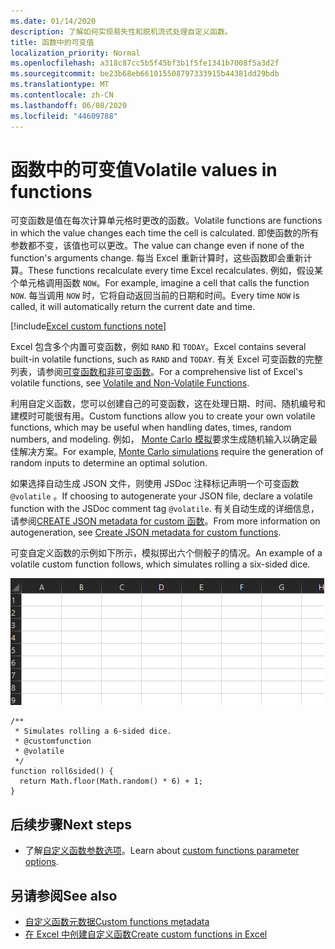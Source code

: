 ```yaml
---
ms.date: 01/14/2020
description: 了解如何实现易失性和脱机流式处理自定义函数。
title: 函数中的可变值
localization_priority: Normal
ms.openlocfilehash: a318c87cc5b5f45bf3b1f5fe1341b7008f5a3d2f
ms.sourcegitcommit: be23b68eb661015508797333915b44381dd29bdb
ms.translationtype: MT
ms.contentlocale: zh-CN
ms.lasthandoff: 06/08/2020
ms.locfileid: "44609788"
---
```

# <a name="volatile-values-in-functions"></a><span data-ttu-id="75b91-103">函数中的可变值</span><span class="sxs-lookup"><span data-stu-id="75b91-103">Volatile values in functions</span></span>

<span data-ttu-id="75b91-104">可变函数是值在每次计算单元格时更改的函数。</span><span class="sxs-lookup"><span data-stu-id="75b91-104">Volatile functions are functions in which the value changes each time the cell is calculated.</span></span> <span data-ttu-id="75b91-105">即使函数的所有参数都不变，该值也可以更改。</span><span class="sxs-lookup"><span data-stu-id="75b91-105">The value can change even if none of the function's arguments change.</span></span> <span data-ttu-id="75b91-106">每当 Excel 重新计算时，这些函数即会重新计算。</span><span class="sxs-lookup"><span data-stu-id="75b91-106">These functions recalculate every time Excel recalculates.</span></span> <span data-ttu-id="75b91-107">例如，假设某个单元格调用函数 `NOW`。</span><span class="sxs-lookup"><span data-stu-id="75b91-107">For example, imagine a cell that calls the function `NOW`.</span></span> <span data-ttu-id="75b91-108">每当调用 `NOW` 时，它将自动返回当前的日期和时间。</span><span class="sxs-lookup"><span data-stu-id="75b91-108">Every time `NOW` is called, it will automatically return the current date and time.</span></span>

[!include[Excel custom functions note](../includes/excel-custom-functions-note.md)]

<span data-ttu-id="75b91-109">Excel 包含多个内置可变函数，例如 `RAND` 和 `TODAY`。</span><span class="sxs-lookup"><span data-stu-id="75b91-109">Excel contains several built-in volatile functions, such as `RAND` and `TODAY`.</span></span> <span data-ttu-id="75b91-110">有关 Excel 可变函数的完整列表，请参阅[可变函数和非可变函数](/office/client-developer/excel/excel-recalculation#volatile-and-non-volatile-functions)。</span><span class="sxs-lookup"><span data-stu-id="75b91-110">For a comprehensive list of Excel's volatile functions, see [Volatile and Non-Volatile Functions](/office/client-developer/excel/excel-recalculation#volatile-and-non-volatile-functions).</span></span>

<span data-ttu-id="75b91-111">利用自定义函数，您可以创建自己的可变函数，这在处理日期、时间、随机编号和建模时可能很有用。</span><span class="sxs-lookup"><span data-stu-id="75b91-111">Custom functions allow you to create your own volatile functions, which may be useful when handling dates, times, random numbers, and modeling.</span></span> <span data-ttu-id="75b91-112">例如， [Monte Carlo 模拟](https://en.wikipedia.org/wiki/Monte_Carlo_method)要求生成随机输入以确定最佳解决方案。</span><span class="sxs-lookup"><span data-stu-id="75b91-112">For example, [Monte Carlo simulations](https://en.wikipedia.org/wiki/Monte_Carlo_method) require the generation of random inputs to determine an optimal solution.</span></span>

<span data-ttu-id="75b91-113">如果选择自动生成 JSON 文件，则使用 JSDoc 注释标记声明一个可变函数 `@volatile` 。</span><span class="sxs-lookup"><span data-stu-id="75b91-113">If choosing to autogenerate your JSON file, declare a volatile function with the JSDoc comment tag `@volatile`.</span></span> <span data-ttu-id="75b91-114">有关自动生成的详细信息，请参阅[CREATE JSON metadata for custom 函数](custom-functions-json-autogeneration.md)。</span><span class="sxs-lookup"><span data-stu-id="75b91-114">From more information on autogeneration, see [Create JSON metadata for custom functions](custom-functions-json-autogeneration.md).</span></span>

<span data-ttu-id="75b91-115">可变自定义函数的示例如下所示，模拟掷出六个侧骰子的情况。</span><span class="sxs-lookup"><span data-stu-id="75b91-115">An example of a volatile custom function follows, which simulates rolling a six-sided dice.</span></span>

![显示自定义函数的 gif，该函数返回随机值以模拟掷出的六边骰子](../images/six-sided-die.gif)

```JS
/**
 * Simulates rolling a 6-sided dice.
 * @customfunction
 * @volatile
 */
function roll6sided() {
  return Math.floor(Math.random() * 6) + 1;
}
```

## <a name="next-steps"></a><span data-ttu-id="75b91-117">后续步骤</span><span class="sxs-lookup"><span data-stu-id="75b91-117">Next steps</span></span>
* <span data-ttu-id="75b91-118">了解[自定义函数参数选项](custom-functions-parameter-options.md)。</span><span class="sxs-lookup"><span data-stu-id="75b91-118">Learn about [custom functions parameter options](custom-functions-parameter-options.md).</span></span>

## <a name="see-also"></a><span data-ttu-id="75b91-119">另请参阅</span><span class="sxs-lookup"><span data-stu-id="75b91-119">See also</span></span>

* [<span data-ttu-id="75b91-120">自定义函数元数据</span><span class="sxs-lookup"><span data-stu-id="75b91-120">Custom functions metadata</span></span>](custom-functions-json.md)
* [<span data-ttu-id="75b91-121">在 Excel 中创建自定义函数</span><span class="sxs-lookup"><span data-stu-id="75b91-121">Create custom functions in Excel</span></span>](custom-functions-overview.md)
